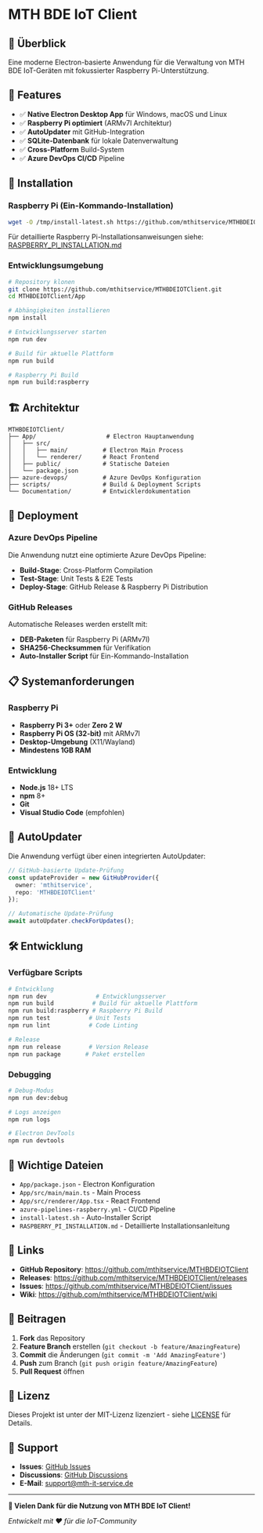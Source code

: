 # MTH BDE IoT Client

## 🚀 Überblick

Eine moderne Electron-basierte Anwendung für die Verwaltung von MTH BDE IoT-Geräten mit fokussierter Raspberry Pi-Unterstützung.

## 🎯 Features

- ✅ **Native Electron Desktop App** für Windows, macOS und Linux
- ✅ **Raspberry Pi optimiert** (ARMv7l Architektur)
- ✅ **AutoUpdater** mit GitHub-Integration
- ✅ **SQLite-Datenbank** für lokale Datenverwaltung
- ✅ **Cross-Platform** Build-System
- ✅ **Azure DevOps CI/CD** Pipeline

## 🔧 Installation

### Raspberry Pi (Ein-Kommando-Installation)

```bash
wget -O /tmp/install-latest.sh https://github.com/mthitservice/MTHBDEIOTClient/raw/main/install-latest.sh && chmod +x /tmp/install-latest.sh && /tmp/install-latest.sh
```

Für detaillierte Raspberry Pi-Installationsanweisungen siehe: [RASPBERRY_PI_INSTALLATION.md](RASPBERRY_PI_INSTALLATION.md)

### Entwicklungsumgebung

```bash
# Repository klonen
git clone https://github.com/mthitservice/MTHBDEIOTClient.git
cd MTHBDEIOTClient/App

# Abhängigkeiten installieren
npm install

# Entwicklungsserver starten
npm run dev

# Build für aktuelle Plattform
npm run build

# Raspberry Pi Build
npm run build:raspberry
```

## 🏗️ Architektur

```
MTHBDEIOTClient/
├── App/                    # Electron Hauptanwendung
│   ├── src/
│   │   ├── main/          # Electron Main Process
│   │   └── renderer/      # React Frontend
│   ├── public/            # Statische Dateien
│   └── package.json
├── azure-devops/          # Azure DevOps Konfiguration
├── scripts/               # Build & Deployment Scripts
└── Documentation/         # Entwicklerdokumentation
```

## 🚀 Deployment

### Azure DevOps Pipeline

Die Anwendung nutzt eine optimierte Azure DevOps Pipeline:

- **Build-Stage**: Cross-Platform Compilation
- **Test-Stage**: Unit Tests & E2E Tests
- **Deploy-Stage**: GitHub Release & Raspberry Pi Distribution

### GitHub Releases

Automatische Releases werden erstellt mit:
- **DEB-Paketen** für Raspberry Pi (ARMv7l)
- **SHA256-Checksummen** für Verifikation
- **Auto-Installer Script** für Ein-Kommando-Installation

## 📋 Systemanforderungen

### Raspberry Pi
- **Raspberry Pi 3+** oder **Zero 2 W**
- **Raspberry Pi OS (32-bit)** mit ARMv7l
- **Desktop-Umgebung** (X11/Wayland)
- **Mindestens 1GB RAM**

### Entwicklung
- **Node.js** 18+ LTS
- **npm** 8+
- **Git**
- **Visual Studio Code** (empfohlen)

## 🔄 AutoUpdater

Die Anwendung verfügt über einen integrierten AutoUpdater:

```typescript
// GitHub-basierte Update-Prüfung
const updateProvider = new GitHubProvider({
  owner: 'mthitservice',
  repo: 'MTHBDEIOTClient'
});

// Automatische Update-Prüfung
await autoUpdater.checkForUpdates();
```

## 🛠️ Entwicklung

### Verfügbare Scripts

```bash
# Entwicklung
npm run dev              # Entwicklungsserver
npm run build           # Build für aktuelle Plattform
npm run build:raspberry # Raspberry Pi Build
npm run test           # Unit Tests
npm run lint           # Code Linting

# Release
npm run release        # Version Release
npm run package       # Paket erstellen
```

### Debugging

```bash
# Debug-Modus
npm run dev:debug

# Logs anzeigen
npm run logs

# Electron DevTools
npm run devtools
```

## 📁 Wichtige Dateien

- `App/package.json` - Electron Konfiguration
- `App/src/main/main.ts` - Main Process
- `App/src/renderer/App.tsx` - React Frontend
- `azure-pipelines-raspberry.yml` - CI/CD Pipeline
- `install-latest.sh` - Auto-Installer Script
- `RASPBERRY_PI_INSTALLATION.md` - Detaillierte Installationsanleitung

## 🔗 Links

- **GitHub Repository**: https://github.com/mthitservice/MTHBDEIOTClient
- **Releases**: https://github.com/mthitservice/MTHBDEIOTClient/releases
- **Issues**: https://github.com/mthitservice/MTHBDEIOTClient/issues
- **Wiki**: https://github.com/mthitservice/MTHBDEIOTClient/wiki

## 🤝 Beitragen

1. **Fork** das Repository
2. **Feature Branch** erstellen (`git checkout -b feature/AmazingFeature`)
3. **Commit** die Änderungen (`git commit -m 'Add AmazingFeature'`)
4. **Push** zum Branch (`git push origin feature/AmazingFeature`)
5. **Pull Request** öffnen

## 📄 Lizenz

Dieses Projekt ist unter der MIT-Lizenz lizenziert - siehe [LICENSE](App/LICENSE) für Details.

## 💬 Support

- **Issues**: [GitHub Issues](https://github.com/mthitservice/MTHBDEIOTClient/issues)
- **Discussions**: [GitHub Discussions](https://github.com/mthitservice/MTHBDEIOTClient/discussions)
- **E-Mail**: support@mth-it-service.de

---

**🎉 Vielen Dank für die Nutzung von MTH BDE IoT Client!**

*Entwickelt mit ❤️ für die IoT-Community*